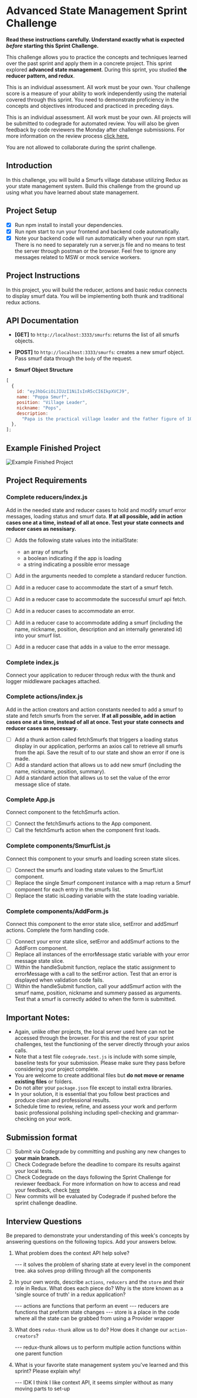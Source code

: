 # Advanced State Management Sprint Challenge

**Read these instructions carefully. Understand exactly what is expected _before_ starting this Sprint Challenge.**

This challenge allows you to practice the concepts and techniques learned over the past sprint and apply them in a concrete project. This sprint explored **advanced state management**. During this sprint, you studied **the reducer pattern, and redux**.

This is an individual assessment. All work must be your own. Your challenge score is a measure of your ability to work independently using the material covered through this sprint. You need to demonstrate proficiency in the concepts and objectives introduced and practiced in preceding days.

This is an individual assessment. All work must be your own. All projects will be submitted to codegrade for automated review. You will also be given feedback by code reviewers the Monday after challenge submissions. For more information on the review process [click here.](https://www.notion.so/lambdaschool/How-to-View-Feedback-in-CodeGrade-c5147cee220c4044a25de28bcb6bb54a)

You are not allowed to collaborate during the sprint challenge.

## Introduction

In this challenge, you will build a Smurfs village database utilizing Redux as your state management system. Build this challenge from the ground up using what you have learned about state management.

## Project Setup

- [x] Run npm install to install your dependencies.
- [x] Run npm start to run your frontend and backend code automatically.
- [x] Note your backend code will run automatically when your run npm start. There is no need to separately run a server.js file and no means to test the server through postman or the browser. Feel free to ignore any messages related to MSW or mock service workers.

## Project Instructions

In this project, you will build the reducer, actions and basic redux connects to display smurf data. You will be implementing both thunk and traditional redux actions.

## API Documentation

- **[GET]** to `http://localhost:3333/smurfs`: returns the list of all smurfs objects.
- **[POST]** to `http://localhost:3333/smurfs`: creates a new smurf object. Pass smurf data through the `body` of the request.

- **Smurf Object Structure**

```js
[
  {
    id: "eyJhbGciOiJIUzI1NiIsInR5cCI6IkpXVCJ9",
    name: "Poppa Smurf",
    position: "Village Leader",
    nickname: "Pops",
    description:
      "Papa is the practical village leader and the father figure of 100 or so young Smurfs. He is easily identified by his red Smurf hat, pants, and a shortly-trimmed white beard and moustache.",
  },
];
```

## Example Finished Project

![Example Finished Project](./project_example.gif)

## Project Requirements

### Complete reducers/index.js

Add in the needed state and reducer cases to hold and modify smurf error messages, loading status and smurf data. **If at all possible, add in action cases one at a time, instead of all at once. Test your state connects and reducer cases as nessisary.**

- [ ] Adds the following state values into the initialState:

  - an array of smurfs
  - a boolean indicating if the app is loading
  - a string indicating a possible error message

- [ ] Add in the arguments needed to complete a standard reducer function.
- [ ] Add in a reducer case to accommodate the start of a smurf fetch.
- [ ] Add in a reducer case to accommodate the successful smurf api fetch.
- [ ] Add in a reducer cases to accommodate an error.
- [ ] Add in a reducer case to accommodate adding a smurf (including the name, nickname, position, description and an internally generated id) into your smurf list.
- [ ] Add in a reducer case that adds in a value to the error message.

### Complete index.js

Connect your application to reducer through redux with the thunk and logger middleware packages attached.

### Complete actions/index.js

Add in the action creators and action constants needed to add a smurf to state and fetch smurfs from the server. **If at all possible, add in action cases one at a time, instead of all at once. Test your state connects and reducer cases as necessary.**

- [ ] Add a thunk action called fetchSmurfs that triggers a loading status display in our application, performs an axios call to retrieve all smurfs from the api. Save the result of to our state and show an error if one is made.
- [ ] Add a standard action that allows us to add new smurf (including the name, nickname, position, summary).
- [ ] Add a standard action that allows us to set the value of the error message slice of state.

### Complete App.js

Connect component to the fetchSmurfs action.

- [ ] Connect the fetchSmurfs actions to the App component.
- [ ] Call the fetchSmurfs action when the component first loads.

### Complete components/SmurfList.js

Connect this component to your smurfs and loading screen state slices.

- [ ] Connect the smurfs and loading state values to the SmurfList component.
- [ ] Replace the single Smurf component instance with a map return a Smurf component for each entry in the smurfs list.
- [ ] Replace the static isLoading variable with the state loading variable.

### Complete components/AddForm.js

Connect this component to the error state slice, setError and addSmurf actions. Complete the form handling code.

- [ ] Connect your error state slice, setError and addSmurf actions to the AddForm component.
- [ ] Replace all instances of the errorMessage static variable with your error message state slice.
- [ ] Within the handleSubmit function, replace the static assignment to errorMessage with a call to the setError action. Test that an error is displayed when validation code fails.
- [ ] Within the handleSubmit function, call your addSmurf action with the smurf name, position, nickname and summery passed as arguments. Test that a smurf is correctly added to when the form is submitted.

## Important Notes:

- Again, unlike other projects, the local server used here can not be accessed through the browser. For this and the rest of your sprint challenges, test the functioning of the server directly through your axios calls.
- Note that a test file `codegrade.test.js` is include with some simple, baseline tests for your submission. Please make sure they pass before considering your project complete.
- You are welcome to create additional files but **do not move or rename existing files** or folders.
- Do not alter your `package.json` file except to install extra libraries.
- In your solution, it is essential that you follow best practices and produce clean and professional results.
- Schedule time to review, refine, and assess your work and perform basic professional polishing including spell-checking and grammar-checking on your work.

## Submission format

- [ ] Submit via Codegrade by committing and pushing any new changes to **your main branch.**
- [ ] Check Codegrade before the deadline to compare its results against your local tests.
- [ ] Check Codegrade on the days following the Sprint Challenge for reviewer feedback. For more information on how to access and read your feedback, check [here](https://www.notion.so/lambdaschool/How-to-View-Feedback-in-CodeGrade-c5147cee220c4044a25de28bcb6bb54a)
- [ ] New commits will be evaluated by Codegrade if pushed before the sprint challenge deadline.

## Interview Questions

Be prepared to demonstrate your understanding of this week's concepts by answering questions on the following topics. Add your answers below.

1. What problem does the context API help solve?

   --- it solves the problem of sharing state at every level in the component tree. aka solves prop drilling through all the components

2. In your own words, describe `actions`, `reducers` and the `store` and their role in Redux. What does each piece do? Why is the store known as a 'single source of truth' in a redux application?

   --- actions are functions that perform an event
   --- reducers are functions that preform state changes
   --- store is a place in the code where all the state can be grabbed from using a Provider wrapper

3. What does `redux-thunk` allow us to do? How does it change our `action-creators`?

   --- redux-thunk allows us to perform multiple action functions within one parent function

4. What is your favorite state management system you've learned and this sprint? Please explain why!

   --- IDK I think I like context API, it seems simpler without as many moving parts to set-up
